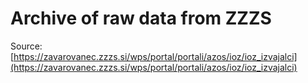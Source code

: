 # Archive of raw data from ZZZS

Source: [https://zavarovanec.zzzs.si/wps/portal/portali/azos/ioz/ioz_izvajalci](https://zavarovanec.zzzs.si/wps/portal/portali/azos/ioz/ioz_izvajalci)

